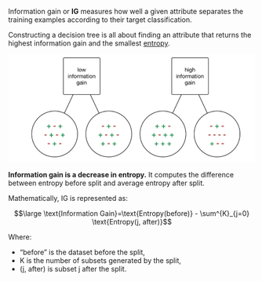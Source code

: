 Information gain or **IG** measures how well a given attribute separates the training examples according to their target classification. 

Constructing a decision tree is all about finding an attribute that returns the highest information gain and the smallest [entropy](Entropy.md).

![](../z_images/Pasted%20image%2020230519115645.png)


**Information gain is a decrease in entropy.** It computes the difference between entropy before split and average entropy after split.

Mathematically, IG is represented as:

$$\large \text{Information Gain}=\text{Entropy(before)} - \sum^{K}_{j=0} \text{Entropy(j, after)}$$

Where:
- “before” is the dataset before the split, 
- K is the number of subsets generated by the split,
- (j, after) is subset j after the split.